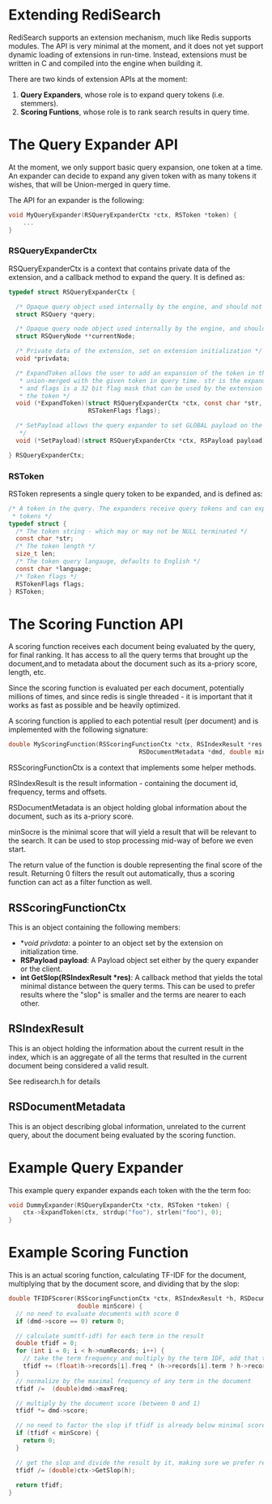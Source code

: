 # Extending RediSearch

RediSearch supports an extension mechanism, much like Redis supports modules. The API is very minimal at the moment, and it does not yet support dynamic loading of extensions in run-time. Instead, extensions must be written in C and compiled into the engine when building it.

There are two kinds of extension APIs at the moment: 

1. **Query Expanders**, whose role is to expand query tokens (i.e. stemmers).
2. **Scoring Funtions**, whose role is to rank search results in query time.


# The Query Expander API

At the moment, we only support basic query expansion, one token at a time. An expander can decide to expand any given token with as many tokens it wishes, that will be Union-merged in query time.

The API for an expander is the following:

```c
void MyQueryExpander(RSQueryExpanderCtx *ctx, RSToken *token) {
    ...
}
```

### RSQueryExpanderCtx

RSQueryExpanderCtx is a context that contains private data of the extension, and a callback method to expand the query. It is defined as:

```c
typedef struct RSQueryExpanderCtx {

  /* Opaque query object used internally by the engine, and should not be accessed */
  struct RSQuery *query;

  /* Opaque query node object used internally by the engine, and should not be accessed */
  struct RSQueryNode **currentNode;

  /* Private data of the extension, set on extension initialization */
  void *privdata;

  /* ExpandToken allows the user to add an expansion of the token in the query, that will be
   * union-merged with the given token in query time. str is the expanded string, len is its length,
   * and flags is a 32 bit flag mask that can be used by the extension to set private information on
   * the token */
  void (*ExpandToken)(struct RSQueryExpanderCtx *ctx, const char *str, size_t len,
                      RSTokenFlags flags);

  /* SetPayload allows the query expander to set GLOBAL payload on the query (not unique per token)
   */
  void (*SetPayload)(struct RSQueryExpanderCtx *ctx, RSPayload payload);

} RSQueryExpanderCtx;
```

### RSToken

RSToken represents a single query token to be expanded, and is defined as:


```c
/* A token in the query. The expanders receive query tokens and can expand the query with more query
 * tokens */
typedef struct {
  /* The token string - which may or may not be NULL terminated */
  const char *str;
  /* The token length */
  size_t len;
  /* The token query langauge, defaults to English */
  const char *language;
  /* Token flags */
  RSTokenFlags flags;
} RSToken;

```

# The Scoring Function API

A scoring function receives each document being evaluated by the query, for final ranking. 
It has access to all the query terms that brought up the document,and to metadata about the
document such as its a-priory score, length, etc.

Since the scoring function is evaluated per each document, potentially millions of times, and since
redis is single threaded - it is important that it works as fast as possible and be heavily optimized. 

A scoring function is applied to each potential result (per document) and is implemented with the following signature:

```c
double MyScoringFunction(RSScoringFunctionCtx *ctx, RSIndexResult *res,
                                    RSDocumentMetadata *dmd, double minScore);
```

RSScoringFunctionCtx is a context that implements some helper methods. 

RSIndexResult is the result information - containing the document id, frequency, terms and offsets. 

RSDocumentMetadata is an object holding global information about the document, such as its a-priory score. 

minSocre is the minimal score that will yield a result that will be relevant to the search. It can be used to stop processing mid-way of before we even start.

The return value of the function is double representing the final score of the result. Returning 0 filters the result out automatically, thus a scoring function can act as a filter function as well.

## RSScoringFunctionCtx

This is an object containing the following members:

* **void *privdata**: a pointer to an object set by the extension on initialization time.
* **RSPayload payload**: A Payload object set either by the query expander or the client.
* **int GetSlop(RSIndexResult *res)**: A callback method that yields the total minimal distance between the query terms. This can be used to prefer results where the "slop" is smaller and the terms are nearer to each other.

## RSIndexResult

This is an object holding the information about the current result in the index, which is an aggregate of all the terms that resulted in the current document being considered a valid result.

See redisearch.h for details

## RSDocumentMetadata

This is an object describing global information, unrelated to the current query, about the document being evaluated by the scoring function. 


# Example Query Expander

This example query expander expands each token with the the term foo:

```c
void DummyExpander(RSQueryExpanderCtx *ctx, RSToken *token) {
    ctx->ExpandToken(ctx, strdup("foo"), strlen("foo"), 0);  
}
```

# Example Scoring Function

This is an actual scoring function, calculating TF-IDF for the document, multiplying that by the document score, and dividing that by the slop:

```c
double TFIDFScorer(RSScoringFunctionCtx *ctx, RSIndexResult *h, RSDocumentMetadata *dmd,
                   double minScore) {
  // no need to evaluate documents with score 0 
  if (dmd->score == 0) return 0;

  // calculate sum(tf-idf) for each term in the result
  double tfidf = 0;
  for (int i = 0; i < h->numRecords; i++) {
    // take the term frequency and multiply by the term IDF, add that to the total
    tfidf += (float)h->records[i].freq * (h->records[i].term ? h->records[i].term->idf : 0);
  }
  // normalize by the maximal frequency of any term in the document   
  tfidf /=  (double)dmd->maxFreq;

  // multiply by the document score (between 0 and 1)
  tfidf *= dmd->score;

  // no need to factor the slop if tfidf is already below minimal score
  if (tfidf < minScore) {
    return 0;
  }

  // get the slop and divide the result by it, making sure we prefer results with closer terms
  tfidf /= (double)ctx->GetSlop(h);
  
  return tfidf;
}
```